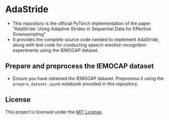 # AdaStride
* This repository is the official PyTorch implementation of the paper "AdaStride: Using Adaptive Strides in Sequential Data for Effective Downsampling"
* It provides the complete source code needed to implement AdaStride, along with test code for conducting speech emotion recognition experiments using the IEMOCAP dataset.

## Prepare and preprocess the IEMOCAP dataset
* Ensure you have obtained the IEMOCAP dataset. Preprocess it using the `prepare_dataset.ipynb` notebook provided in this repository.

## License
This project is licensed under the [MIT License](LICENSE).
